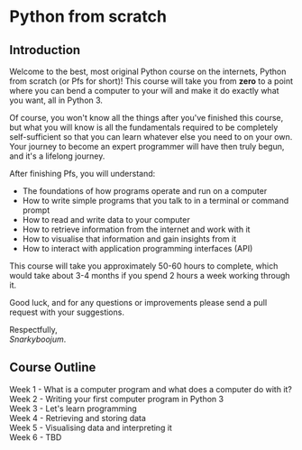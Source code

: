 # Python from scratch

## Introduction

Welcome to the best, most original Python course on the internets, Python from scratch (or Pfs for short)! This course will take you from __zero__ to a point where you can bend a computer to your will and make it do exactly what you want, all in Python 3.

Of course, you won't know all the things after you've finished this course, but what you will know is all the fundamentals required to be completely self-sufficient so that you can learn whatever else you need to on your own. Your journey to become an expert programmer will have then truly begun, and it's a lifelong journey.

After finishing Pfs, you will understand:

* The foundations of how programs operate and run on a computer
* How to write simple programs that you talk to in a terminal or command prompt
* How to read and write data to your computer
* How to retrieve information from the internet and work with it
* How to visualise that information and gain insights from it
* How to interact with application programming interfaces (API)

This course will take you approximately 50-60 hours to complete, which would take about 3-4 months if you spend 2 hours a week working through it.

Good luck, and for any questions or improvements please send a pull request with your suggestions.

Respectfully,<br />
_Snarkyboojum_.

## Course Outline

Week 1 - What is a computer program and what does a computer do with it?<br />
Week 2 - Writing your first computer program in Python 3<br />
Week 3 - Let's learn programming<br />
Week 4 - Retrieving and storing data<br />
Week 5 - Visualising data and interpreting it<br />
Week 6 - TBD<br />
<br />

